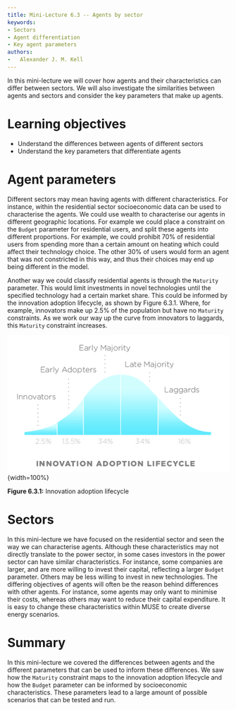 ```yaml
---
title: Mini-Lecture 6.3 -- Agents by sector
keywords:
- Sectors
- Agent differentiation
- Key agent parameters
authors:
-   Alexander J. M. Kell
---
```


In this mini-lecture we will cover how agents and their characteristics can differ between sectors. We will also investigate the similarities between agents and sectors and consider the key parameters that make up agents.

# Learning objectives

- Understand the differences between agents of different sectors
- Understand the key parameters that differentiate agents

# Agent parameters

Different sectors may mean having agents with different characteristics. For instance, within the residential sector socioeconomic data can be used to characterise the agents. We could use wealth to characterise our agents in different geographic locations. For example we could place a constraint on the `Budget` parameter for residential users, and split these agents into different proportions. For example, we could prohibit 70% of residential users from spending more than a certain amount on heating which could affect their technology choice. The other 30% of users would form an agent that was not constricted in this way, and thus their choices may end up being different in the model.

Another way we could classify residential agents is through the `Maturity` parameter. This would limit investments in novel technologies until the specified technology had a certain market share. This could be informed by the innovation adoption lifecycle, as shown by Figure 6.3.1. Where, for example, innovators make up 2.5% of the population but have no `Maturity` constraints. As we work our way up the curve from innovators to laggards, this `Maturity` constraint increases.

![](assets/Figure_6.3.1.png){width=100%}

**Figure 6.3.1:** Innovation adoption lifecycle

# Sectors

In this mini-lecture we have focused on the residential sector and seen the way we can characterise agents. Although these characteristics may not directly translate to the power sector, in some cases investors in the power sector can have similar characteristics. For instance, some companies are larger, and are more willing to invest their capital, reflecting a larger `Budget` parameter. Others may be less willing to invest in new technologies. The differing objectives of agents will often be the reason behind differences with other agents. For instance, some agents may only want to minimise their costs, whereas others may want to reduce their capital expenditure. It is easy to change these characteristics within MUSE to create diverse energy scenarios.

# Summary

In this mini-lecture we covered the differences between agents and the different parameters that can be used to inform these differences. We saw how the `Maturity` constraint maps to the innovation adoption lifecycle and how the `Budget` parameter can be informed by socioeconomic characteristics. These parameters lead to a large amount of possible scenarios that can be tested and run.
